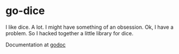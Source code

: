# go-dice
I like dice. A lot. I might have something of an obsession. Ok, I have a problem. So I hacked together a little library for dice.

Documentation at [godoc](https://godoc.org/github.com/nboughton/go-dice)
